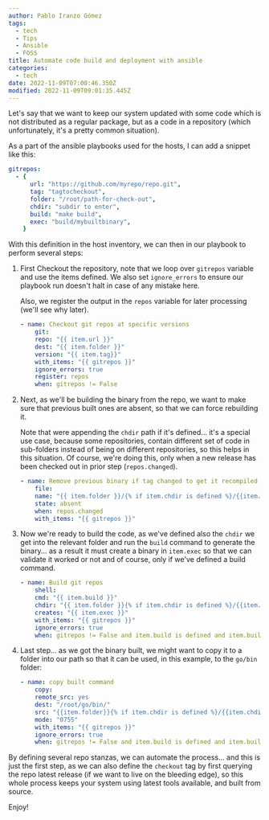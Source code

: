 ```yaml
---
author: Pablo Iranzo Gómez
tags:
  - tech
  - Tips
  - Ansible
  - FOSS
title: Automate code build and deployment with ansible
categories:
  - tech
date: 2022-11-09T07:00:46.350Z
modified: 2022-11-09T09:01:35.445Z
---
```


Let's say that we want to keep our system updated with some code which is not distributed as a regular package, but as a code in a repository (which unfortunately, it's a pretty common situation).

As a part of the ansible playbooks used for the hosts, I can add a snippet like this:

```yaml
gitrepos:
  - {
      url: "https://github.com/myrepo/repo.git",
      tag: "tagtocheckout",
      folder: "/root/path-for-check-out",
      chdir: "subdir to enter",
      build: "make build",
      exec: "build/mybuiltbinary",
    }
```

With this definition in the host inventory, we can then in our playbook to perform several steps:

1. First Checkout the repository, note that we loop over `gitrepos` variable and use the items defined. We also set `ignore_errors` to ensure our playbook run doesn't halt in case of any mistake here.

   Also, we register the output in the `repos` variable for later processing (we'll see why later).

   ```yaml
   - name: Checkout git repos at specific versions
       git:
       repo: "{{ item.url }}"
       dest: "{{ item.folder }}"
       version: "{{ item.tag}}"
       with_items: "{{ gitrepos }}"
       ignore_errors: true
       register: repos
       when: gitrepos != False
   ```

1. Next, as we'll be building the binary from the repo, we want to make sure that previous built ones are absent, so that we can force rebuilding it.

   Note that were appending the `chdir` path if it's defined... it's a special use case, because some repositories, contain different set of code in sub-folders instead of being on different repositories, so this helps in this situation. Of course, we're doing this, only when a new release has been checked out in prior step (`repos.changed`).

   ```yaml
   - name: Remove previous binary if tag changed to get it recompiled
       file:
       name: "{{ item.folder }}/{% if item.chdir is defined %}/{{item.chdir}}{% endif %}{{ item.exec }}"
       state: absent
       when: repos.changed
       with_items: "{{ gitrepos }}"
   ```

1. Now we're ready to build the code, as we've defined also the `chdir` we get into the relevant folder and run the `build` command to generate the binary... as a result it must create a binary in `item.exec` so that we can validate it worked or not and of course, only if we've defined a build command.
   ```yaml
   - name: Build git repos
       shell:
       cmd: "{{ item.build }}"
       chdir: "{{ item.folder }}{% if item.chdir is defined %}/{{item.chdir}}{% endif %}"
       creates: "{{ item.exec }}"
       with_items: "{{ gitrepos }}"
       ignore_errors: true
       when: gitrepos != False and item.build is defined and item.build != False
   ```
1. Last step... as we got the binary built, we might want to copy it to a folder into our path so that it can be used, in this example, to the `go/bin` folder:
   ```yaml
   - name: copy built command
       copy:
       remote_src: yes
       dest: "/root/go/bin/"
       src: "{{item.folder}}{% if item.chdir is defined %}/{{item.chdir}}{% endif %}/{{ item.exec }}"
       mode: "0755"
       with_items: "{{ gitrepos }}"
       ignore_errors: true
       when: gitrepos != False and item.build is defined and item.build != False
   ```

By defining several repo stanzas, we can automate the process... and this is just the first step, as we can also define the `checkout` tag by first querying the repo latest release (if we want to live on the bleeding edge), so this whole process keeps your system using latest tools available, and built from source.

Enjoy!
